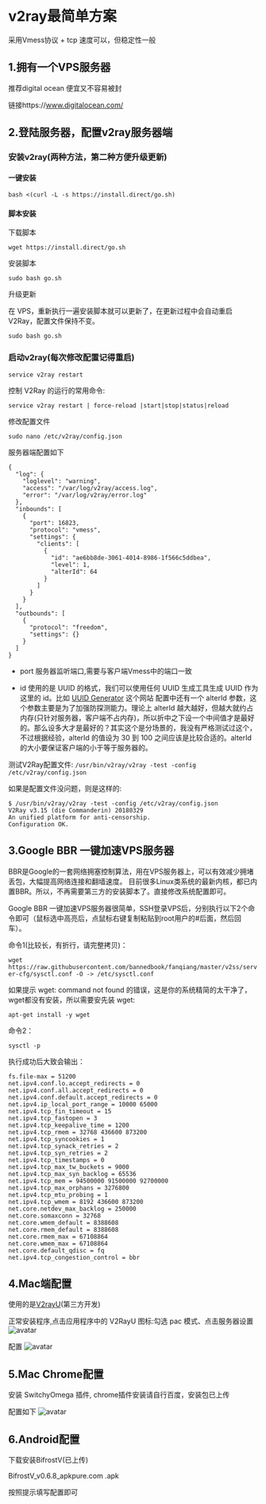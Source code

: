 # v2ray最简单方案

采用Vmess协议 + tcp 速度可以，但稳定性一般

## 1.拥有一个VPS服务器
推荐digital ocean 便宜又不容易被封

链接https://www.digitalocean.com/

## 2.登陆服务器，配置v2ray服务器端
### 安装v2ray(两种方法，第二种方便升级更新)
#### 一键安装

`bash <(curl -L -s https://install.direct/go.sh)`

#### 脚本安装
下载脚本

`wget https://install.direct/go.sh`

安装脚本

`sudo bash go.sh`

升级更新

在 VPS，重新执行一遍安装脚本就可以更新了，在更新过程中会自动重启 V2Ray，配置文件保持不变。

`sudo bash go.sh`

### 启动v2ray(每次修改配置记得重启)
`service v2ray restart`

控制 V2Ray 的运行的常用命令:

`service v2ray restart | force-reload |start|stop|status|reload`

修改配置文件

`sudo nano /etc/v2ray/config.json`

服务器端配置如下
```
{
  "log": {
    "loglevel": "warning",
    "access": "/var/log/v2ray/access.log",
    "error": "/var/log/v2ray/error.log"
  },
  "inbounds": [
    {
      "port": 16823,
      "protocol": "vmess",    
      "settings": {
        "clients": [
          {
            "id": "ae6bb8de-3061-4014-8986-1f566c5ddbea", 
            "level": 1,
            "alterId": 64
          }
        ]
      }
    }
  ],
  "outbounds": [
    {
      "protocol": "freedom",
      "settings": {}
    }
  ]
}
```
* port 服务器监听端口,需要与客户端Vmess中的端口一致

* id 使用的是 UUID 的格式，我们可以使用任何 UUID 生成工具生成 UUID 作为这里的 id。比如 [UUID Generator](https://www.uuidgenerator.net/) 这个网站
配置中还有一个 alterId 参数，这个参数主要是为了加强防探测能力。理论上 alterId 越大越好，但越大就约占内存(只针对服务器，客户端不占内存)，所以折中之下设一个中间值才是最好的。那么设多大才是最好的？其实这个是分场景的，我没有严格测试过这个，不过根据经验，alterId 的值设为 30 到 100 之间应该是比较合适的。alterId 的大小要保证客户端的小于等于服务器的。

测试V2Ray配置文件:
`/usr/bin/v2ray/v2ray -test -config /etc/v2ray/config.json`

如果是配置文件没问题，则是这样的:
```
$ /usr/bin/v2ray/v2ray -test -config /etc/v2ray/config.json
V2Ray v3.15 (die Commanderin) 20180329
An unified platform for anti-censorship.
Configuration OK.
```

## 3.Google BBR 一键加速VPS服务器

BBR是Google的一套网络拥塞控制算法，用在VPS服务器上，可以有效减少拥堵丢包，大幅提高网络连接和翻墙速度。
目前很多Linux类系统的最新内核，都已内置BBR。所以，不再需要第三方的安装脚本了。直接修改系统配置即可。

Google BBR 一键加速VPS服务器很简单，SSH登录VPS后，分别执行以下2个命令即可（鼠标选中高亮后，点鼠标右键复制粘贴到root用户的#后面，然后回车）。

命令1(比较长，有折行，请完整拷贝)：

`wget https://raw.githubusercontent.com/bannedbook/fanqiang/master/v2ss/server-cfg/sysctl.conf -O -> /etc/sysctl.conf`

如果提示 wget: command not found 的错误，这是你的系统精简的太干净了，wget都没有安装，所以需要安先装 wget:

`apt-get install -y wget`

命令2：

`sysctl -p`

执行成功后大致会输出：
```
fs.file-max = 51200
net.ipv4.conf.lo.accept_redirects = 0
net.ipv4.conf.all.accept_redirects = 0
net.ipv4.conf.default.accept_redirects = 0
net.ipv4.ip_local_port_range = 10000 65000
net.ipv4.tcp_fin_timeout = 15
net.ipv4.tcp_fastopen = 3
net.ipv4.tcp_keepalive_time = 1200
net.ipv4.tcp_rmem = 32768 436600 873200
net.ipv4.tcp_syncookies = 1
net.ipv4.tcp_synack_retries = 2
net.ipv4.tcp_syn_retries = 2
net.ipv4.tcp_timestamps = 0
net.ipv4.tcp_max_tw_buckets = 9000
net.ipv4.tcp_max_syn_backlog = 65536
net.ipv4.tcp_mem = 94500000 91500000 92700000
net.ipv4.tcp_max_orphans = 3276800
net.ipv4.tcp_mtu_probing = 1
net.ipv4.tcp_wmem = 8192 436600 873200
net.core.netdev_max_backlog = 250000
net.core.somaxconn = 32768
net.core.wmem_default = 8388608
net.core.rmem_default = 8388608
net.core.rmem_max = 67108864
net.core.wmem_max = 67108864
net.core.default_qdisc = fq
net.ipv4.tcp_congestion_control = bbr
```

## 4.Mac端配置
使用的是[V2rayU](https://github.com/yanue/V2rayU/releases)(第三方开发)

正常安装程序,点击应用程序中的 V2RayU 图标:勾选 pac 模式、点击服务器设置
![avatar](./img/v2rayU.png)

配置
![avatar](./img/v2rayU+vmess+tcp.jpg)

## 5.Mac Chrome配置
安装 SwitchyOmega 插件, chrome插件安装请自行百度，安装包已上传

配置如下
![avatar](./img/SwitchyOmega.jpg)

## 6.Android配置
下载安装BifrostV(已上传)

BifrostV_v0.6.8_apkpure.com .apk

按照提示填写配置即可
